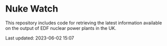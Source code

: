 # Nuke Watch

This repository includes code for retrieving the latest information available on the output of EDF nuclear power plants in the UK.

Last updated: 2023-06-02 15:07